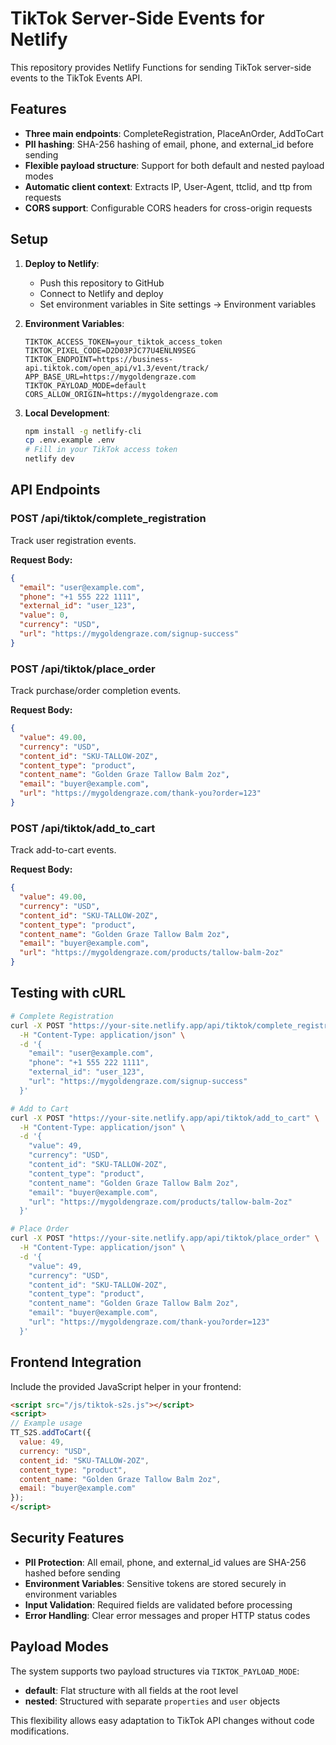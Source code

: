 # TikTok Server-Side Events for Netlify

This repository provides Netlify Functions for sending TikTok server-side events to the TikTok Events API.

## Features

- **Three main endpoints**: CompleteRegistration, PlaceAnOrder, AddToCart
- **PII hashing**: SHA-256 hashing of email, phone, and external_id before sending
- **Flexible payload structure**: Support for both default and nested payload modes
- **Automatic client context**: Extracts IP, User-Agent, ttclid, and ttp from requests
- **CORS support**: Configurable CORS headers for cross-origin requests

## Setup

1. **Deploy to Netlify**:
   - Push this repository to GitHub
   - Connect to Netlify and deploy
   - Set environment variables in Site settings → Environment variables

2. **Environment Variables**:
   ```
   TIKTOK_ACCESS_TOKEN=your_tiktok_access_token
   TIKTOK_PIXEL_CODE=D2D03PJC77U4ENLN9SEG
   TIKTOK_ENDPOINT=https://business-api.tiktok.com/open_api/v1.3/event/track/
   APP_BASE_URL=https://mygoldengraze.com
   TIKTOK_PAYLOAD_MODE=default
   CORS_ALLOW_ORIGIN=https://mygoldengraze.com
   ```

3. **Local Development**:
   ```bash
   npm install -g netlify-cli
   cp .env.example .env
   # Fill in your TikTok access token
   netlify dev
   ```

## API Endpoints

### POST /api/tiktok/complete_registration

Track user registration events.

**Request Body:**
```json
{
  "email": "user@example.com",
  "phone": "+1 555 222 1111",
  "external_id": "user_123",
  "value": 0,
  "currency": "USD",
  "url": "https://mygoldengraze.com/signup-success"
}
```

### POST /api/tiktok/place_order

Track purchase/order completion events.

**Request Body:**
```json
{
  "value": 49.00,
  "currency": "USD",
  "content_id": "SKU-TALLOW-2OZ",
  "content_type": "product",
  "content_name": "Golden Graze Tallow Balm 2oz",
  "email": "buyer@example.com",
  "url": "https://mygoldengraze.com/thank-you?order=123"
}
```

### POST /api/tiktok/add_to_cart

Track add-to-cart events.

**Request Body:**
```json
{
  "value": 49.00,
  "currency": "USD",
  "content_id": "SKU-TALLOW-2OZ",
  "content_type": "product",
  "content_name": "Golden Graze Tallow Balm 2oz",
  "email": "buyer@example.com",
  "url": "https://mygoldengraze.com/products/tallow-balm-2oz"
}
```

## Testing with cURL

```bash
# Complete Registration
curl -X POST "https://your-site.netlify.app/api/tiktok/complete_registration" \
  -H "Content-Type: application/json" \
  -d '{
    "email": "user@example.com",
    "phone": "+1 555 222 1111",
    "external_id": "user_123",
    "url": "https://mygoldengraze.com/signup-success"
  }'

# Add to Cart
curl -X POST "https://your-site.netlify.app/api/tiktok/add_to_cart" \
  -H "Content-Type: application/json" \
  -d '{
    "value": 49,
    "currency": "USD",
    "content_id": "SKU-TALLOW-2OZ",
    "content_type": "product",
    "content_name": "Golden Graze Tallow Balm 2oz",
    "email": "buyer@example.com",
    "url": "https://mygoldengraze.com/products/tallow-balm-2oz"
  }'

# Place Order
curl -X POST "https://your-site.netlify.app/api/tiktok/place_order" \
  -H "Content-Type: application/json" \
  -d '{
    "value": 49,
    "currency": "USD",
    "content_id": "SKU-TALLOW-2OZ",
    "content_type": "product",
    "content_name": "Golden Graze Tallow Balm 2oz",
    "email": "buyer@example.com",
    "url": "https://mygoldengraze.com/thank-you?order=123"
  }'
```

## Frontend Integration

Include the provided JavaScript helper in your frontend:

```html
<script src="/js/tiktok-s2s.js"></script>
<script>
// Example usage
TT_S2S.addToCart({
  value: 49,
  currency: "USD",
  content_id: "SKU-TALLOW-2OZ",
  content_type: "product",
  content_name: "Golden Graze Tallow Balm 2oz",
  email: "buyer@example.com"
});
</script>
```

## Security Features

- **PII Protection**: All email, phone, and external_id values are SHA-256 hashed before sending
- **Environment Variables**: Sensitive tokens are stored securely in environment variables
- **Input Validation**: Required fields are validated before processing
- **Error Handling**: Clear error messages and proper HTTP status codes

## Payload Modes

The system supports two payload structures via `TIKTOK_PAYLOAD_MODE`:

- **default**: Flat structure with all fields at the root level
- **nested**: Structured with separate `properties` and `user` objects

This flexibility allows easy adaptation to TikTok API changes without code modifications.